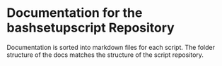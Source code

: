 # Documentation for the bashsetupscript Repository
Documentation is sorted into markdown files for each script. The folder structure of the docs matches the structure of the script repository.
